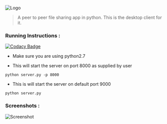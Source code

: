 <img src="https://github.com/JayjeetAtGithub/pyP2P/blob/master/screenshots/logo_transparent.png" alt="Logo">

> A peer to peer file sharing app in python. This is the desktop client for it.

### Running Instructions :

[![Codacy Badge](https://api.codacy.com/project/badge/Grade/a8881811ca2c448bb7e2f35e0cde64cc)](https://app.codacy.com/app/JayjeetAtGithub/pyP2P?utm_source=github.com&utm_medium=referral&utm_content=JayjeetAtGithub/pyP2P&utm_campaign=Badge_Grade_Dashboard)

* Make sure you are using python2.7

* This will start the server on port 8000 as supplied by user
```
python server.py -p 8000
```

* This is will start the server on default port 9000
```
python server.py
```


### Screenshots :

<img src="https://github.com/JayjeetAtGithub/pyP2P/blob/master/screenshots/sc1.png" alt="Screenshot">
